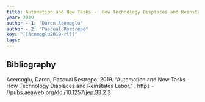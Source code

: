 ```yaml
---
title: Automation and New Tasks -  How Technology Displaces and Reinstates Labor
year: 2019
author - 1: "Daron Acemoglu"
author - 2: "Pascual Restrepo"
key: "[[Acemoglu2019-rl]]"
tags:
---
```


## Bibliography
Acemoglu, Daron, Pascual Restrepo. 2019. “Automation and New Tasks -  How Technology Displaces and Reinstates Labor.” . https - //pubs.aeaweb.org/doi/10.1257/jep.33.2.3